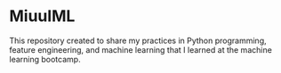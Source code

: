 # MiuulML
This repository created to share my practices in Python programming, feature engineering, and machine learning that I learned at the machine learning bootcamp.
